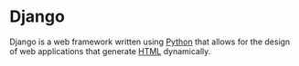 # Django
Django is a web framework written using [Python](/wiki/Python) that allows for the design of web applications that generate [HTML](/wiki/HTML) dynamically.